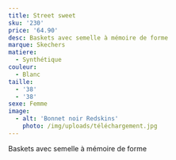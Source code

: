 ```yaml
---
title: Street sweet
sku: '230'
price: '64.90'
desc: Baskets avec semelle à mémoire de forme
marque: Skechers
matiere:
  - Synthétique
couleur:
  - Blanc
taille:
  - '38'
  - '38'
sexe: Femme
image:
  - alt: 'Bonnet noir Redskins'
    photo: /img/uploads/téléchargement.jpg
---
```

Baskets avec semelle à mémoire de forme
